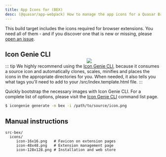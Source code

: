```yaml
---
title: App Icons for (BEX)
desc: (@quasar/app-webpack) How to manage the app icons for a Quasar Browser Extension (BEX).
---
```


This build target includes the icons required for browser extensions. You need all of them - and if you discover one that is new or missing, please [open an issue](https://github.com/quasarframework/quasar/issues).

<img src="https://cdn.quasar.dev/img/iconfactory.png" style="float:right;max-width:15%;min-width:240px;padding-top:40px" />

## Icon Genie CLI

::: tip
We highly recommend using the [Icon Genie CLI](/icongenie/introduction), because it consumes a source icon and automatically clones, scales, minifies and places the icons in the appropriate directories for you. When needed, it also tells you what tags you'll need to add to your /src/index.template.html file.
:::

Quickly bootstrap the necessary images with Icon Genie CLI. For a complete list of options, please visit the [Icon Genie CLI](/icongenie/command-list) command list page.

```bash
$ icongenie generate -m bex -i /path/to/source/icon.png
```

## Manual instructions

```
src-bex/
  icons/
     icon-16x16.png   # Favicon on extension pages
     icon-48x48.png   # Extension management page
     icon-128x128.png # Installation and web store
```
